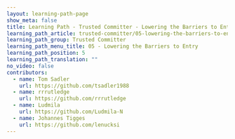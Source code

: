 ```yaml
---
layout: learning-path-page
show_meta: false
title: Learning Path - Trusted Committer - Lowering the Barriers to Entry
learning_path_article: trusted-committer/05-lowering-the-barriers-to-entry.asciidoc
learning_path_group: Trusted Committer
learning_path_menu_title: 05 - Lowering the Barriers to Entry
learning_path_position: 5
learning_path_translation: ""
no_video: false
contributors:
  - name: Tom Sadler
    url: https://github.com/tsadler1988
  - name: rrrutledge
    url: https://github.com/rrrutledge
  - name: Ludmila
    url: https://github.com/Ludmila-N
  - name: Johannes Tigges
    url: https://github.com/lenucksi
---
```

<!--- This file autogenerated from https://github.com/InnerSourceCommons/InnerSourceLearningPath/blob/master/scripts/generate_learning_path_markdown.js -->
